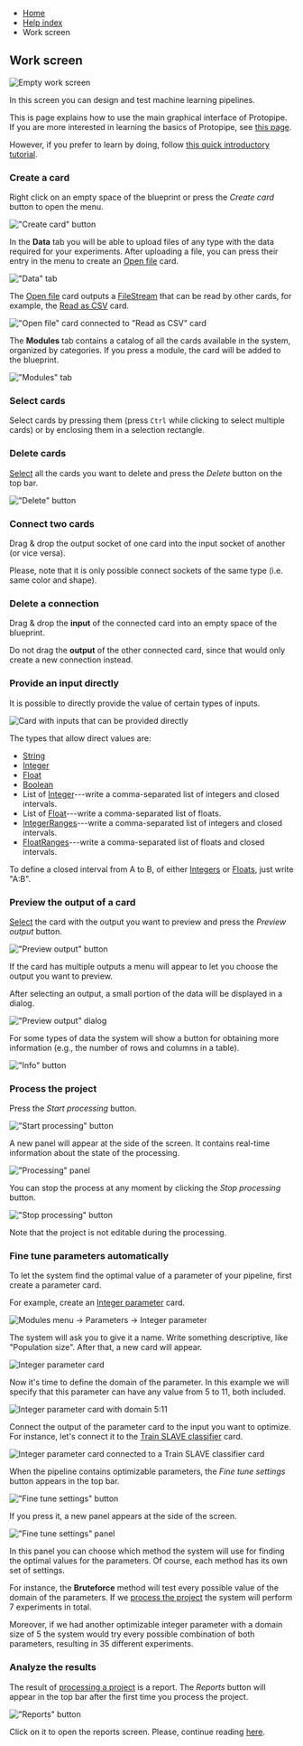 <ul class="breadcrumb">
    <li><a href="">Home</a></li>
    <li><a href="help.html">Help index</a></li>
    <li>Work screen</li>
</ul>

## Work screen

![Empty work screen](assets/img/work_screen/introduction_1.png)

In this screen you can design and test machine learning pipelines.

This is page explains how to use the main graphical interface of Protopipe. If you are more interested in learning the basics of Protopipe, see [this page](basics.html).

However, if you prefer to learn by doing, follow [this quick introductory tutorial](tutorials/introductory).

### Create a card

Right click on an empty space of the blueprint or press the *Create card* button to open the menu.

!["Create card" button](assets/img/work_screen/create_1.png)

In the **Data** tab you will be able to upload files of any type with the data required for your experiments. After uploading a file, you can press their entry in the menu to create an [Open file](cards/openFile.html) card.

!["Data" tab](assets/img/work_screen/create_2.png)

The [Open file](cards/openFile.html) card outputs a [FileStream](types/FileStream.html) that can be read by other cards, for example, the [Read as CSV](cards/readAsCSV.html) card.

!["Open file" card connected to "Read as CSV" card](assets/img/work_screen/create_3.png)

The **Modules** tab contains a catalog of all the cards available in the system, organized by categories. If you press a module, the card will be added to the blueprint.

!["Modules" tab](assets/img/work_screen/create_4.png)

### Select cards

Select cards by pressing them (press `Ctrl` while clicking to select multiple cards) or by enclosing them in a selection rectangle.

### Delete cards

[Select](#select-cards) all the cards you want to delete and press the *Delete* button on the top bar.

!["Delete" button](assets/img/work_screen/delete_1.png)

### Connect two cards

Drag & drop the output socket of one card into the input socket of another (or vice versa).

Please, note that it is only possible connect sockets of the same type (i.e. same color and shape).

### Delete a connection

Drag & drop the **input** of the connected card into an empty space of the blueprint.

Do not drag the **output** of the other connected card, since that would only create a new connection instead.

### Provide an input directly

It is possible to directly provide the value of certain types of inputs.

![Card with inputs that can be provided directly](assets/img/work_screen/provide_1.png)

The types that allow direct values are:

* [String](types/String.html)
* [Integer](types/String.html)
* [Float](types/String.html)
* [Boolean](types/String.html)
* List of [Integer](types/String.html)---write a comma-separated list of integers and closed intervals.
* List of [Float](types/String.html)---write a comma-separated list of floats.
* [IntegerRanges](types/IntegerRanges.html)---write a comma-separated list of integers and closed intervals.
* [FloatRanges](types/FloatRanges.html)---write a comma-separated list of floats and closed intervals.

To define a closed interval from A to B, of either [Integers](types/String.html) or [Floats](types/String.html), just write "A:B".

### Preview the output of a card

[Select](#select-cards) the card with the output you want to preview and press the *Preview output* button.

!["Preview output" button](assets/img/work_screen/preview_1.png)

If the card has multiple outputs a menu will appear to let you choose the output you want to preview.

After selecting an output, a small portion of the data will be displayed in a dialog.

!["Preview output" dialog](assets/img/work_screen/preview_2.png)

For some types of data the system will show a button for obtaining more information (e.g., the number of rows and columns in a table).

!["Info" button](assets/img/work_screen/preview_3.png)

### Process the project

Press the *Start processing* button.

!["Start processing" button](assets/img/work_screen/process_1.png)

A new panel will appear at the side of the screen. It contains real-time information about the state of the processing.

!["Processing" panel](assets/img/work_screen/process_2.png)

You can stop the process at any moment by clicking the *Stop processing* button.

!["Stop processing" button](assets/img/work_screen/process_3.png)

Note that the project is not editable during the processing.

### Fine tune parameters automatically

To let the system find the optimal value of a parameter of your pipeline, first create a parameter card.

For example, create an [Integer parameter](types/parameterInteger.html) card.

![Modules menu -> Parameters -> Integer parameter](assets/img/work_screen/tune_1.png)

The system will ask you to give it a name. Write something descriptive, like "Population size". After that, a new card will appear.

![Integer parameter card](assets/img/work_screen/tune_2.png)

Now it's time to define the domain of the parameter. In this example we will specify that this parameter can have any value from 5 to 11, both included.

![Integer parameter card with domain 5:11](assets/img/work_screen/tune_3.png)

Connect the output of the parameter card to the input you want to optimize. For instance, let's connect it to the [Train SLAVE classifier](cards/trainSLAVEClassifier.html) card.

![Integer parameter card connected to a Train SLAVE classifier card](assets/img/work_screen/tune_6.png)

When the pipeline contains optimizable parameters, the *Fine tune settings* button appears in the top bar.

!["Fine tune settings" button](assets/img/work_screen/tune_4.png)

If you press it, a new panel appears at the side of the screen.

!["Fine tune settings" panel](assets/img/work_screen/tune_5.png)

In this panel you can choose which method the system will use for finding the optimal values for the parameters. Of course, each method has its own set of settings.

For instance, the **Bruteforce** method will test every possible value of the domain of the parameters. If we [process the project](#process-the-project) the system will perform 7 experiments in total.

Moreover, if we had another optimizable integer parameter with a domain size of 5 the system would try every possible combination of both parameters, resulting in 35 different experiments.

### Analyze the results

The result of [processing a project](#process-the-project) is a report. The *Reports* button will appear in the top bar after the first time you process the project.

!["Reports" button](assets/img/work_screen/analyze_1.png)

Click on it to open the reports screen. Please, continue reading [here](reports_screen.html).
